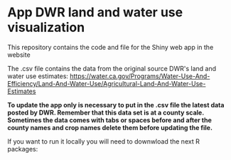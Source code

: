 # App DWR land and water use visualization

This repository contains the code and file for the Shiny web app in the website 

The .csv file contains the data from the original source DWR's land and water use estimates: https://water.ca.gov/Programs/Water-Use-And-Efficiency/Land-And-Water-Use/Agricultural-Land-And-Water-Use-Estimates

**To update the app only is necessary to put in the .csv file the latest data posted by DWR. Remember that this data set is at a county scale. Sometimes the data comes with tabs or spaces before and after the county names and crop names delete them before updating the file.**

If you want to run it locally you will need to downwload the next R packages: 
